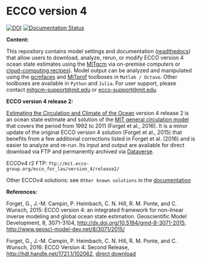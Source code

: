 # ECCO version 4

[![DOI](https://zenodo.org/badge/76184688.svg)](https://zenodo.org/badge/latestdoi/76184688)
[![Documentation Status](https://readthedocs.org/projects/eccov4/badge/?version=latest)](https://eccov4.readthedocs.io/en/latest/?badge=latest)

**Content:**

This repository contains model settings and documentation ([readthedocs](http://eccov4.readthedocs.io/en/latest/)) that allow users to download, analyze, rerun, or modify ECCO version 4 ocean state estimates using the [MITgcm](http://mitgcm.org/) via on-premise computers or [cloud-computing recipes](example_scripts/README.md)). Model output can be analyzed and manipulated using the [gcmfaces][] and [MITprof][] toolboxes in `Matlab / Octave`. Other toolboxes are available in `Python` and `Julia`. For user support, please contact <mitgcm-support@mit.edu> or <ecco-support@mit.edu>.

[Estimating the Circulation and Climate of the Ocean]: https://ecco.jpl.nasa.gov
[MIT general circulation model]: https://mitgcm.readthedocs.io
[Amazon Web Services' cfncluster]: https://aws.amazon.com/hpc/cfncluster/
[Dataverse]: https://dataverse.harvard.edu/dataverse/ECCOv4r2
[FTP]: ftp://mit.ecco-group.org/ecco_for_las/version_4/release2/
[gcmfaces]: https://github.com/gaelforget/gcmfaces
[MITprof]: https://github.com/gaelforget/MITprof
[direct download]: https://dspace.mit.edu/bitstream/handle/1721.1/102062/standardAnalysis.pdf

**ECCO version 4 release 2:** 

[Estimating the Circulation and Climate of the Ocean][] version 4 release 2 is an ocean state estimate and solution of the [MIT general circulation model][] that covers the period from 1992 to 2011 (Forget et al., 2016). It is a minor update of the original ECCO version 4 solution (Forget et al., 2015) that benefits from a few additional corrections listed in Forget et al. (2016) and is easier to analyze and re-run. Its input and output are available for direct download via FTP and permanently archived via [Dataverse][]. 

ECCOv4 r2 FTP: `ftp://mit.ecco-group.org/ecco_for_las/version_4/release2/`

Other ECCOv4 solutions: see `Other known solutions` in the [documentation](https://eccov4.readthedocs.io)

**References:**

Forget, G., J.-M. Campin, P. Heimbach, C. N. Hill, R. M. Ponte, and C. Wunsch, 2015: ECCO version 4: an integrated framework for non-linear inverse modeling and global ocean state estimation. Geoscientific Model Development, 8, 3071-3104, <http://dx.doi.org/10.5194/gmd-8-3071-2015>, <http://www.geosci-model-dev.net/8/3071/2015/>

Forget, G., J.-M. Campin, P. Heimbach, C. N. Hill, R. M. Ponte, and C. Wunsch, 2016: ECCO Version 4: Second Release, <http://hdl.handle.net/1721.1/102062>, [direct download][]

